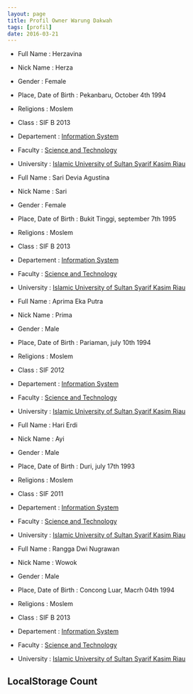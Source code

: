 ```yaml
---
layout: page
title: Profil Owner Warung Dakwah
tags: [profil]
date: 2016-03-21
---
```


* Full Name             : Herzavina
* Nick Name             : Herza
* Gender                : Female
* Place, Date of Birth  : Pekanbaru, October 4th 1994
* Religions             : Moslem
* Class                 : SIF B 2013
* Departement           : [Information System](http://sif.uin-suska.ac.id/)<br>
* Faculty               : [Science and Technology](http://fst.uin-suska.ac.id/)<br>
* University            : [Islamic University of Sultan Syarif Kasim Riau](http://uin-suska.ac.id/)<br>


* Full Name             : Sari Devia Agustina
* Nick Name             : Sari
* Gender                : Female
* Place, Date of Birth  : Bukit Tinggi, september 7th 1995
* Religions             : Moslem
* Class                 : SIF B 2013
* Departement           : [Information System](http://sif.uin-suska.ac.id/)<br>
* Faculty               : [Science and Technology](http://fst.uin-suska.ac.id/)<br>
* University            : [Islamic University of Sultan Syarif Kasim Riau](http://uin-suska.ac.id/)<br>


* Full Name             : Aprima Eka Putra
* Nick Name             : Prima
* Gender                : Male
* Place, Date of Birth  : Pariaman, july 10th 1994
* Religions             : Moslem
* Class                 : SIF 2012
* Departement           : [Information System](http://sif.uin-suska.ac.id/)<br>
* Faculty               : [Science and Technology](http://fst.uin-suska.ac.id/)<br>
* University            : [Islamic University of Sultan Syarif Kasim Riau](http://uin-suska.ac.id/)<br>


* Full Name             : Hari Erdi
* Nick Name             : Ayi
* Gender                : Male
* Place, Date of Birth  : Duri, july 17th 1993
* Religions             : Moslem
* Class                 : SIF 2011
* Departement           : [Information System](http://sif.uin-suska.ac.id/)<br>
* Faculty               : [Science and Technology](http://fst.uin-suska.ac.id/)<br>
* University            : [Islamic University of Sultan Syarif Kasim Riau](http://uin-suska.ac.id/)<br>


* Full Name             : Rangga Dwi Nugrawan
* Nick Name             : Wowok
* Gender                : Male
* Place, Date of Birth  : Concong Luar, Macrh 04th 1994
* Religions             : Moslem
* Class                 : SIF B 2013
* Departement           : [Information System](http://sif.uin-suska.ac.id/)<br>
* Faculty               : [Science and Technology](http://fst.uin-suska.ac.id/)<br>
* University            : [Islamic University of Sultan Syarif Kasim Riau](http://uin-suska.ac.id/)<br>


## LocalStorage Count

<script type="text/javascript">
if (localStorage.pagecount)
 {
localStorage.pagecount=Number(localStorage.pagecount) +1;
 }
else
{
localStorage.pagecount=1;
}
document.write("Halaman ini baru Anda kunjungi sebanyak "+ localStorage.pagecount + " kali.");
</script>
